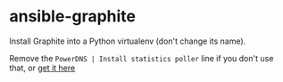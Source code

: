 # ansible-graphite

Install Graphite into a Python virtualenv (don't change its name).

Remove the `PowerDNS | Install statistics poller` line if you don't use that,
or [get it here](https://github.com/jpmens/pdns2graphite)
